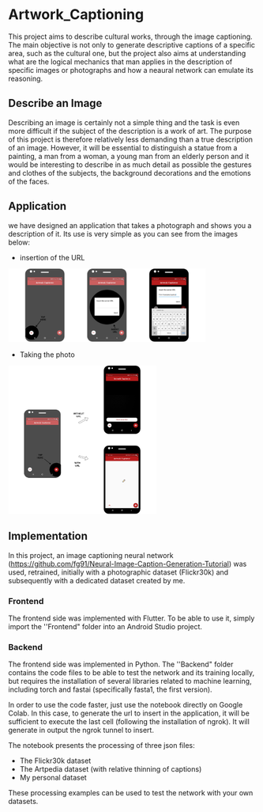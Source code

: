 # Artwork_Captioning

This project aims to describe cultural works, through the image captioning. The main objective is not only to generate descriptive captions of a specific area, such as the cultural one, but the project also aims at understanding what are the logical mechanics that man applies in the description of specific images or photographs and how a neaural network can emulate its reasoning.

## Describe an Image

Describing an image is certainly not a simple thing and the task is even more difficult if the subject of the description is a work of art.
The purpose of this project is therefore relatively less demanding than a true description of an image. However, it will be essential to distinguish a statue from a painting, a man from a woman, a young man from an elderly person and it would be interesting to describe in as much detail as possible the gestures and clothes of the subjects, the background decorations and the emotions of the faces.

## Application
we have designed an application that takes a photograph and shows you a description of it. Its use is very simple as you can see from the images below:

- insertion of the URL
<img src="/demo/inserimento_url.png" width="400">

- Taking the photo
<img src="/demo/scatto_foto.png" width="300">

## Implementation

In this project, an image captioning neural network (https://github.com/fg91/Neural-Image-Caption-Generation-Tutorial) was used, retrained, initially with a photographic dataset (Flickr30k) and subsequently with a dedicated dataset created by me.

### Frontend
The frontend side was implemented with Flutter. To be able to use it, simply import the ''Frontend" folder into an Android Studio project.

### Backend
The frontend side was implemented in Python. The ''Backend" folder contains the code files to be able to test the network and its training locally, but requires the installation of several libraries related to machine learning, including torch and fastai (specifically fasta1, the first version).

In order to use the code faster, just use the notebook directly on Google Colab.
In this case, to generate the url to insert in the application, it will be sufficient to execute the last cell (following the installation of ngrok). It will generate in output the ngrok tunnel to insert.

The notebook presents the processing of three json files:
- The Flickr30k dataset
- The Artpedia dataset (with relative thinning of captions)
- My personal dataset

These processing examples can be used to test the network with your own datasets.


